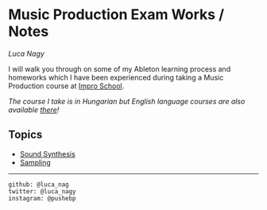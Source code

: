 # Music Production Exam Works / Notes
*Luca Nagy*

I will walk you through on some of my Ableton learning process and homeworks which I have been experienced during taking a Music Production course at [Impro School](https://www.improschool.com). 

*The course I take is in Hungarian but English language courses are also available [there](https://www.improschool.com/all)!*

## Topics
- [Sound Synthesis](https://lucanag.github.io/Synthesis/)
- [Sampling](https://lucanag.github.io/Sampling/)


---------------
```
github: @luca_nag
twitter: @luca_nagy
instagram: @pushebp
```
